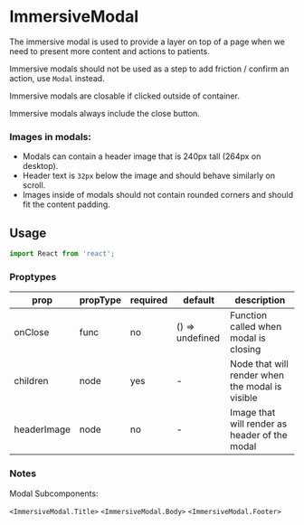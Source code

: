 # ImmersiveModal

The immersive modal is used to provide a layer on top of a page when we need to present more content and actions to patients.

Immersive modals should not be used as a step to add friction / confirm an action, use `Modal` instead.

Immersive modals are closable if clicked outside of container.

Immersive modals always include the close button.

### Images in modals:

- Modals can contain a header image that is 240px tall (264px on desktop).
- Header text is `32px` below the image and should behave similarly on scroll.
- Images inside of modals should not contain rounded corners and should fit the content padding.

## Usage

```jsx
import React from 'react';
```

<!-- STORY -->

### Proptypes

| prop        | propType | required | default         | description                                     |
| ----------- | -------- | -------- | --------------- | ----------------------------------------------- |
| onClose     | func     | no       | () => undefined | Function called when modal is closing           |
| children    | node     | yes      | -               | Node that will render when the modal is visible |
| headerImage | node     | no       | -               | Image that will render as header of the modal   |

### Notes

Modal Subcomponents:

`<ImmersiveModal.Title>`
`<ImmersiveModal.Body>`
`<ImmersiveModal.Footer>`
